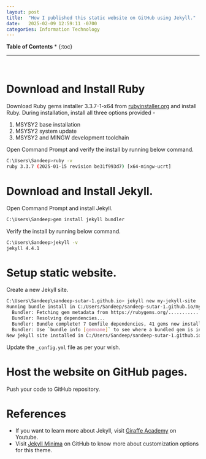 ```yaml
---
layout: post
title:  "How I published this static website on GitHub using Jekyll."
date:   2025-02-09 12:59:11 -0700
categories: Information Technology
---
```


__Table of Contents__
* 
{:toc}

---
<BR>

# Download and Install Ruby
Download Ruby gems installer 3.3.7-1-x64 from [rubyinstaller.org](https://rubyinstaller.org/downloads/) and install Ruby. 
During installation, install all three options provided - 
1. MSYSY2 base installation
2. MSYSY2 system update
3. MSYSY2 and MINGW development toolchain

Open Command Prompt and verify the install by running below command.
```BASH
C:\Users\Sandeep>ruby -v
ruby 3.3.7 (2025-01-15 revision be31f993d7) [x64-mingw-ucrt]
```

# Download and Install Jekyll.
Open Command Prompt and install Jekyll.
```BASH
C:\Users\Sandeep>gem install jekyll bundler
```

Verify the install by running below command.
```BASH
C:\Users\Sandeep>jekyll -v
jekyll 4.4.1
```

# Setup static website.
Create a new Jekyll site.
```BASH
C:\Users\Sandeep\sandeep-sutar-1.github.io> jekyll new my-jekyll-site
Running bundle install in C:/Users/Sandeep/sandeep-sutar-1.github.io/my-jekyll-site... 
  Bundler: Fetching gem metadata from https://rubygems.org/...........
  Bundler: Resolving dependencies...
  Bundler: Bundle complete! 7 Gemfile dependencies, 41 gems now installed.
  Bundler: Use `bundle info [gemname]` to see where a bundled gem is installed.
New jekyll site installed in C:/Users/Sandeep/sandeep-sutar-1.github.io/my-jekyll-site. 
```
Update the `_config.yml` file as per your wish.

# Host the website on GitHub pages.
Push your code to GitHub repository.

# References
- If you want to learn more about Jekyll, visit [Giraffe Academy](https://www.youtube.com/playlist?list=PLLAZ4kZ9dFpOPV5C5Ay0pHaa0RJFhcmcB) on Youtube.
- Visit [Jekyll Minima](https://github.com/jekyll/minima/blob/master/README.md) on GitHub to know more about customization options for this theme.